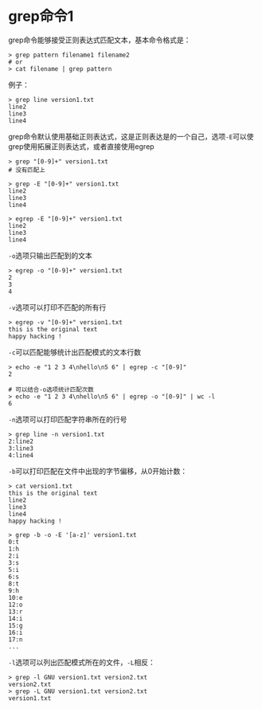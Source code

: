 # grep命令1

grep命令能够接受正则表达式匹配文本，基本命令格式是：

```shell
> grep pattern filename1 filename2
# or
> cat filename | grep pattern
```

例子：

```shell
> grep line version1.txt
line2
line3
line4
```

grep命令默认使用基础正则表达式，这是正则表达是的一个自己，选项`-E`可以使grep使用拓展正则表达式，或者直接使用egrep

```shell
> grep "[0-9]+" version1.txt
# 没有匹配上

> grep -E "[0-9]+" version1.txt
line2
line3
line4

> egrep -E "[0-9]+" version1.txt
line2
line3
line4
```

`-o`选项只输出匹配到的文本

```shell
> egrep -o "[0-9]+" version1.txt
2
3
4
```

`-v`选项可以打印不匹配的所有行

```shell
> egrep -v "[0-9]+" version1.txt
this is the original text
happy hacking !
```

`-c`可以匹配能够统计出匹配模式的文本行数

```shell
> echo -e "1 2 3 4\nhello\n5 6" | egrep -c "[0-9]"
2

# 可以结合-o选项统计匹配次数
> echo -e "1 2 3 4\nhello\n5 6" | egrep -o "[0-9]" | wc -l
6
```

`-n`选项可以打印匹配字符串所在的行号

```shell
> grep line -n version1.txt
2:line2
3:line3
4:line4
```

`-b`可以打印匹配在文件中出现的字节偏移，从0开始计数：

```shell
> cat version1.txt
this is the original text
line2
line3
line4
happy hacking !

> grep -b -o -E '[a-z]' version1.txt
0:t
1:h
2:i
3:s
5:i
6:s
8:t
9:h
10:e
12:o
13:r
14:i
15:g
16:i
17:n
...
```

`-l`选项可以列出匹配模式所在的文件，`-L`相反：

```shell
> grep -l GNU version1.txt version2.txt
version2.txt
> grep -L GNU version1.txt version2.txt
version1.txt
```

